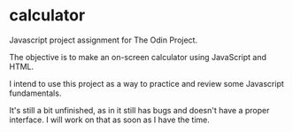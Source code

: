 # calculator
Javascript project assignment for The Odin Project.

The objective is to make an on-screen calculator using JavaScript and HTML.

I intend to use this project as a way to practice and review some Javascript fundamentals.

It's still a bit unfinished, as in it still has bugs and doesn't have a proper interface. I will work on that as soon as I have the time.
